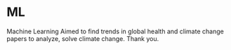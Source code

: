 # ML
Machine Learning
Aimed to find trends in global health and climate change papers to analyze, solve climate change. 
Thank you.
